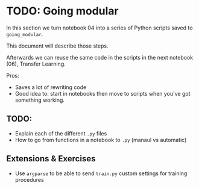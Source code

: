# TODO: Going modular

In this section we turn notebook 04 into a series of Python scripts saved to `going_modular`.

This document will describe those steps.

Afterwards we can reuse the same code in the scripts in the next notebook (06), Transfer Learning.

Pros:
* Saves a lot of rewriting code
* Good idea to: start in notebooks then move to scripts when you've got something working.

## TODO:
* Explain each of the different `.py` files
* How to go from functions in a notebook to `.py` (manaul vs automatic)

## Extensions & Exercises
* Use `argparse` to be able to send `train.py` custom settings for training procedures
